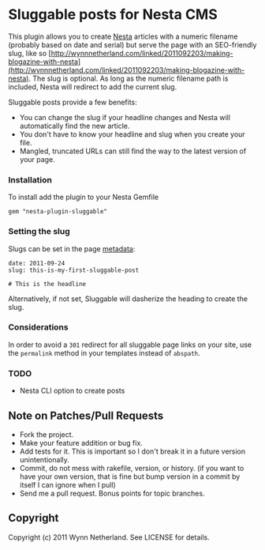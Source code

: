 # Sluggable posts for Nesta CMS

This plugin allows you to create [Nesta](http://nestacms.com) articles with a numeric filename (probably based on date and serial) but serve the page with an SEO-friendly slug, like so [http://wynnnetherland.com/linked/2011092203/making-blogazine-with-nesta](http://wynnnetherland.com/linked/2011092203/making-blogazine-with-nesta). The slug is optional. As long as the numeric filename path is included, Nesta will redirect to add the current slug.

Sluggable posts provide a few benefits:

* You can change the slug if your headline changes and Nesta will automatically find the new article.
* You don't have to know your headline and slug when you create your file.
* Mangled, truncated URLs can still find the way to the latest version of your page.

### Installation

To install add the plugin to your Nesta Gemfile

    gem "nesta-plugin-sluggable"

### Setting the slug

Slugs can be set in the page [metadata](http://nestacms.com/docs/creating-content/metadata-reference):

    date: 2011-09-24
    slug: this-is-my-first-sluggable-post

    # This is the headline

Alternatively, if not set, Sluggable will dasherize the heading to create the slug.

### Considerations

In order to avoid a `301` redirect for all sluggable page links on your site, use the `permalink` method in your templates instead of `abspath`.

### TODO

* Nesta CLI option to create posts

## Note on Patches/Pull Requests

* Fork the project.
* Make your feature addition or bug fix.
* Add tests for it. This is important so I don't break it in a
  future version unintentionally.
* Commit, do not mess with rakefile, version, or history.
  (if you want to have your own version, that is fine but
   bump version in a commit by itself I can ignore when I pull)
* Send me a pull request. Bonus points for topic branches.

## Copyright

Copyright (c) 2011 Wynn Netherland. See LICENSE for details.
